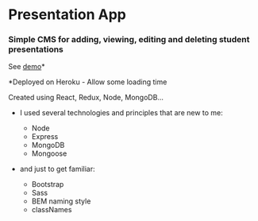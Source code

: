 # Presentation App

### Simple CMS for adding, viewing, editing and deleting student presentations 

See [demo](https://presentation-app-integrify.herokuapp.com)*

*Deployed on Heroku - Allow some loading time

Created using React, Redux, Node, MongoDB...

- I used several technologies and principles that are new to me:
    * Node
    * Express
    * MongoDB
    * Mongoose

- and just to get familiar:
    * Bootstrap
    * Sass
    * BEM naming style
    * classNames
